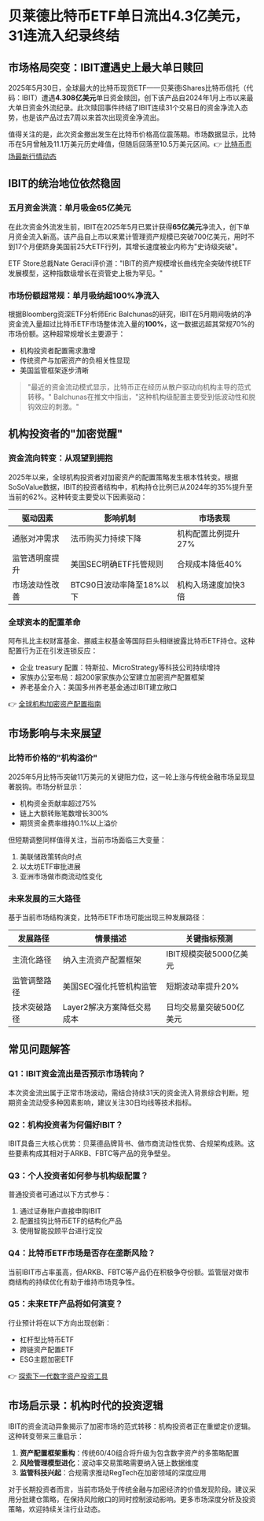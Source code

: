 # 贝莱德比特币ETF单日流出4.3亿美元，31连流入纪录终结

## 市场格局突变：IBIT遭遇史上最大单日赎回

2025年5月30日，全球最大的比特币现货ETF——贝莱德iShares比特币信托（代码：IBIT）遭遇**4.308亿美元**单日资金赎回，创下该产品自2024年1月上市以来最大单日资金外流纪录。此次赎回事件终结了IBIT连续31个交易日的资金净流入态势，也是该产品过去7周以来首次出现资金净流出。

值得关注的是，此次资金撤出发生在比特币价格高位震荡期。市场数据显示，比特币在5月曾触及11.1万美元历史峰值，但随后回落至10.5万美元区间。👉 [比特币市场最新行情动态](https://bit.ly/okx_welcome)

## IBIT的统治地位依然稳固

### 五月资金洪流：单月吸金65亿美元
在此次资金外流发生前，IBIT在2025年5月已累计获得**65亿美元**净流入，创下单月资金流入新高。该产品自上市以来累计管理资产规模已突破700亿美元，用时不到17个月便跻身美国前25大ETF行列，其增长速度被业内称为"史诗级突破"。

ETF Store总裁Nate Geraci评价道："IBIT的资产规模增长曲线完全突破传统ETF发展模型，这种指数级增长在资管史上极为罕见。"

### 市场份额超常规：单月吸纳超100%净流入
根据Bloomberg资深ETF分析师Eric Balchunas的研究，IBIT在5月期间吸纳的净资金流入量超过比特币ETF市场整体流入量的**100%**，这一数据远超其常规70%的市场份额。这种超常规增长主要源于：

- 机构投资者配置需求激增
- 传统资产与加密资产的负相关性显现
- 美国监管框架逐步清晰

> "最近的资金流动模式显示，比特币正在经历从散户驱动向机构主导的范式转移。" Balchunas在推文中指出，"这种机构级配置主要受到低波动性和脱钩效应的刺激。"

## 机构投资者的"加密觉醒"

### 资金流向转变：从观望到拥抱
2025年以来，全球机构投资者对加密资产的配置策略发生根本性转变。根据SoSoValue数据，IBIT的投资者结构中，机构持仓比例已从2024年的35%提升至当前的62%。这种转变主要受以下因素驱动：

| 驱动因素          | 影响机制                          | 市场表现                |
|-------------------|-----------------------------------|-------------------------|
| 通胀对冲需求      | 法币购买力持续下降                | 机构配置比例提升27%     |
| 监管透明度提升    | 美国SEC明确ETF托管规则            | 合规成本降低40%         |
| 市场波动性改善    | BTC90日波动率降至18%以下          | 机构入场速度加快3倍     |

### 全球资本的配置革命
阿布扎比主权财富基金、挪威主权基金等国际巨头相继披露比特币ETF持仓。这种配置行为正在引发连锁反应：

- 企业 treasury 配置：特斯拉、MicroStrategy等科技公司持续增持
- 家族办公室布局：超200家家族办公室建立加密资产配置框架
- 养老基金介入：美国多州养老基金通过IBIT建立敞口

👉 [全球机构加密资产配置指南](https://bit.ly/okx_welcome)

## 市场影响与未来展望

### 比特币价格的"机构溢价"
2025年5月比特币突破11万美元的关键阻力位，这一轮上涨与传统金融市场呈现显著脱钩。市场分析显示：

- 机构资金贡献率超过75%
- 链上大额转账笔数增长300%
- 期货资金费率维持0.1%以上溢价

但短期调整同样值得关注，当前市场面临三大变量：

1. 美联储政策转向时点
2. 以太坊ETF审批进展
3. 亚洲市场做市商流动性变化

### 未来发展的三大路径
基于当前市场结构演变，比特币ETF市场可能出现三种发展路径：

| 发展路径        | 情景描述                          | 关键指标预测          |
|-----------------|-----------------------------------|-----------------------|
| 主流化路径      | 纳入主流资产配置框架              | IBIT规模突破5000亿美元|
| 监管调整路径    | 美国SEC强化托管机构监管           | 短期波动率提升20%     |
| 技术突破路径    | Layer2解决方案降低交易成本        | 日均交易量突破500亿美元|

## 常见问题解答

### Q1：IBIT资金流出是否预示市场转向？
本次资金流出属于正常市场波动，需结合持续31天的资金流入背景综合判断。短期资金流动受多种因素影响，建议关注30日均线等技术指标。

### Q2：机构投资者为何偏好IBIT？
IBIT具备三大核心优势：贝莱德品牌背书、做市商流动性优势、合规架构成熟。这些要素构成其相对于ARKB、FBTC等产品的竞争壁垒。

### Q3：个人投资者如何参与机构级配置？
普通投资者可通过以下方式参与：
1. 通过证券账户直接申购IBIT
2. 配置挂钩比特币ETF的结构化产品
3. 使用智能投顾平台进行定投

### Q4：比特币ETF市场是否存在垄断风险？
当前IBIT市占率虽高，但ARKB、FBTC等产品仍在积极争夺份额。监管层对做市商结构的持续优化有助于维持市场竞争性。

### Q5：未来ETF产品将如何演变？
行业预计将在以下方向出现创新：
- 杠杆型比特币ETF
- 跨链资产配置ETF
- ESG主题加密ETF

👉 [探索下一代数字资产投资工具](https://bit.ly/okx_welcome)

## 市场启示录：机构时代的投资逻辑

IBIT的资金流动异象揭示了加密市场的范式转移：机构投资者正在重塑定价逻辑。这种转变带来三重启示：

1. **资产配置框架重构**：传统60/40组合将升级为包含数字资产的多策略配置
2. **风险管理模型进化**：波动率交易策略需要纳入链上数据维度
3. **监管科技兴起**：合规需求推动RegTech在加密领域的深度应用

对于长期投资者而言，当前市场处于传统金融与加密经济的价值发现阶段。建议采用分批建仓策略，在保持风险敞口的同时控制波动影响。更多市场深度分析及投资策略，欢迎持续关注行业动态。